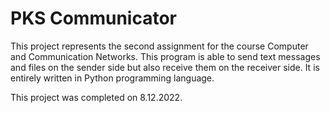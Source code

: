 # PKS Communicator

This project represents the second assignment for the course Computer and Communication Networks. This program is able to send text messages and files on the sender side but also receive them on the receiver side. It is entirely written in Python programming language.

This project was completed on 8.12.2022.

